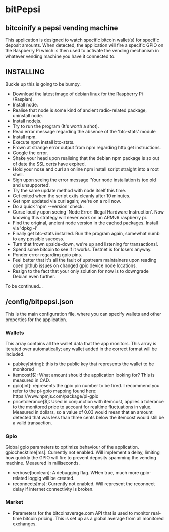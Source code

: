 # bitPepsi

<h2>bitcoinify a pepsi vending machine</h2>

<p>This application is designed to watch specific bitcoin wallet(s) for specific deposit amounts. When detected, the application will fire a specific GPIO on the Raspberry Pi which is then used to activate the vending mechanism in whatever vending machine you have it connected to.</p>

<h2>INSTALLING</h2>
<p>Buckle up this is going to be bumpy.</p>
<ul><li>Download the latest image of debian linux for the Raspberry Pi (Raspian).</li>
<li>Install node.</li>
<li>Realise that node is some kind of ancient radio-related package, uninstall node.</li>
<li>Install nodejs.</li>
<li>Try to run the program (It's worth a shot).</li>
<li>Read error message regarding the absence of the 'btc-stats' module</li>
<li>Install npm.</li>
<li>Execute npm install btc-stats.</li>
<li>Frown at strange error output from npm regarding http get instructions.</li>
<li>Google the error.</li>
<li>Shake your head upon realising that the debian npm package is so out of date the SSL certs have expired.</li>
<li>Hold your nose and curl an online npm install script straight into a root shell.</li>
<li>Sigh upon seeing the error message 'Your node installation is too old and unsupported'.</li>
<li>Try the same update method with node itself this time.</li>
<li>Get exited when the script exits cleanly after 10 minutes.</li>
<li>Get npm updated via curl again; we're on a roll now.</li>
<li>Do a quick 'npm --version' check.</li>
<li>Curse loudly upon seeing 'Node Error: Illegal Hardware Instruction'. Now knowing this strategy will never work on an ARMv6 raspberry pi.</li>
<li>Find the original, ancient node version in the cached packages. Install via 'dpkg -i'</li>
<li>Finally get btc-stats installed. Run the program again, somewhat numb to any possible success.</li>
<li>Turn that frown upside-down, we're up and listening for transactions!.</li>
<li>Spend some bitcoin to see if it works. Testnet is for losers anyway.</li>
<li>Ponder error regarding gpio pins.</li>
<li>Feel better that it's all the fault of upstream maintainers upon reading open github issues on changed gpio device node locations.</li>
<li>Resign to the fact that your only solution for now is to downgrade Debian even further.</li></ul>
<p>To be continued...</p>


<h2>/config/bitpepsi.json</h2>
<p>This is the main configuration file, where you can specify wallets and other properties for the application.</p>

<h3>Wallets</h3>
<p>This array contains all the wallet data that the app monitors. This array is iterated over automatically; any wallet added in the correct format will be included.</p>
<ul><li>pubkey[string]: this is the public key that represents the wallet to be monitored</li>
<li>itemcost[$]: What amount should the application looking for? This is measured in CAD.</li>
<li>gpio[int]: represents the gpio pin number to be fired. I recommend you refer to the pi-gpio mapping found here: https://www.npmjs.com/package/pi-gpio</li>
<li>pricetolerance[$]: Used in conjunction with itemcost, applies a tolerance to the monitored price to account for realtime fluctuations in value. Measured in dollars, so a value of 0.03 would mean that an amount detected that was less than three cents below the itemcost would still be a valid transaction.</li></ul>

<h3>Gpio</h3>
<p>Global gpio parameters to optimize behaviour of the application.
gpiochecktime[ms]: Currently not enabled. Will implement a delay, limiting how quickly the GPIO will fire to prevent deposits spamming the vending machine. Measured in milliseconds.</p>
<ul><li>verbose[boolean]: A debugging flag. WHen true, much more gpio-related loggig will be created.</li>
<li>reconnects[ms]: Currently not enabled. Will represent the reconnect delay if internet connectivity is broken.</li></ul>

<h3>Market</h3>
<ul><li>Parameters for the bitcoinaverage.com API that is used to monitor real-time bitcoin pricing. This is set up as a global average from all monitored exchanges.</li></ul>
